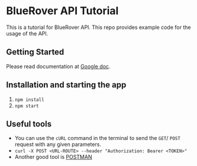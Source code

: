 # BlueRover API Tutorial
This is a tutorial for BlueRover API. This repo provides example code for the usage of the API.

## Getting Started
Please read documentation at [Google doc](https://docs.google.com/document/d/1pm-mwodgk9Z6UXbrO2o4PNUzkr_9hIy7nPnNGMJEvTE/edit?usp=sharing).

## Installation and starting the app
1. `npm install`
2. `npm start`

## Useful tools
- You can use the `cURL` command in the terminal to send the `GET`/ `POST` request with any given parameters.
- `curl -X POST <URL-ROUTE> --header "Authorization: Bearer <TOKEN>"`
- Another good tool is [POSTMAN](https://www.getpostman.com/)